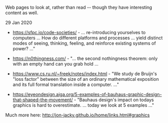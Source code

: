 
Web pages to look at, rather than read  -- though they have interesting
content as well.

29 Jan 2020

- <https://sfpc.io/code-societies/> - 
  ... re-introducing yourselves to computers   ...   How do different
  platforms and processes ... yield distinct    modes of seeing, thinking,
  feeling, and reinforce existing systems of    power? ..."

- <https://n0thingness.com/> - 
  "... the second nothingness theorem: only with an empty hand can you
  grab hold ...

- <https://www.cs.ru.nl/~freek/notes/index.html> - 
  "We study de Bruijn's "loss factor" between the size of an ordinary
  mathematical exposition and its full formal translation inside a
  computer. ..."

- <https://eyeondesign.aiga.org/5-examples-of-bauhaus-graphic-design-that-shaped-the-movement/> -
  "Bauhaus design's impact on todays graphics is hard to overestimate. ...
  today we look at 5 examples ..."

Much more here: <http://jon-jacky.github.io/home/links.html#graphics>

